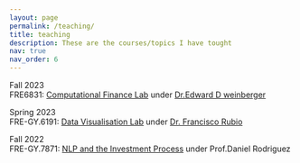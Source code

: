 ```yaml
---
layout: page
permalink: /teaching/
title: teaching
description: These are the courses/topics I have tought
nav: true
nav_order: 6
---
```


Fall 2023 \
FRE6831: [Computational Finance Lab](https://engineering.nyu.edu/sites/default/files/2022-09/FRE6831-Python-weinberger.pdf)  under [Dr.Edward D weinberger](https://engineering.nyu.edu/faculty/edward-weinberger) 

Spring 2023 \
FRE-GY.6191: [Data Visualisation Lab](https://engineering.nyu.edu/sites/default/files/2021-04/Syllabus%206191%20-%20Fall%2021%20Rubio.pdf) under [Dr. Francisco Rubio](https://engineering.nyu.edu/alumni/francisco-rubio) 

Fall 2022 \
FRE-GY.7871: [NLP and the Investment Process](https://engineering.nyu.edu/sites/default/files/2019-10/syllabus_Fall2019_DR_NLP_Topics.pdf) under Prof.Daniel Rodriguez


